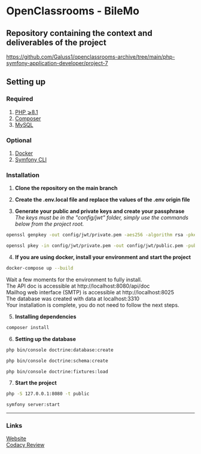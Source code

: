 # OpenClassrooms - BileMo

## Repository containing the context and deliverables of the project
https://github.com/Galuss1/openclassrooms-archive/tree/main/php-symfony-application-developer/project-7

## Setting up

### Required
1. [PHP ⩾8.1](https://www.php.net/downloads.php)
2. [Composer](https://getcomposer.org/download/)
3. [MySQL](https://www.mysql.com/fr/downloads/)

### Optional
1. [Docker](https://www.docker.com/)
2. [Symfony CLI](https://symfony.com/download)

### Installation
1. **Clone the repository on the main branch**

2. **Create the .env.local file and replace the values of the .env origin file**

3. **Generate your public and private keys and create your passphrase** \
*The keys must be in the "config/jwt" folder, simply use the commands below from the project root.*
```bash
openssl genpkey -out config/jwt/private.pem -aes256 -algorithm rsa -pkeyopt rsa_keygen_bits:4096
```
```bash
openssl pkey -in config/jwt/private.pem -out config/jwt/public.pem -pubout
```

4. **If you are using docker, install your environment and start the project**
```bash
docker-compose up --build
```
Wait a few moments for the environment to fully install. \
The API doc is accessible at http://localhost:8080/api/doc \
Mailhog web interface (SMTP) is accessible at http://localhost:8025 \
The database was created with data at localhost:3310 \
Your installation is complete, you do not need to follow the next steps.

5. **Installing dependencies**
```bash
composer install
```

6. **Setting up the database**
```bash
php bin/console doctrine:database:create
```
```bash
php bin/console doctrine:schema:create
```
```bash
php bin/console doctrine:fixtures:load
```

7. **Start the project**
```bash
php -S 127.0.0.1:8080 -t public
```
```bash
symfony server:start
```

 --- --- ---

### Links
[Website](https://www.formation.bilemo.gaelpaquien.com)\
[Codacy Review](https://app.codacy.com/gh/Galuss1/openclassrooms-bilemo/dashboard)
